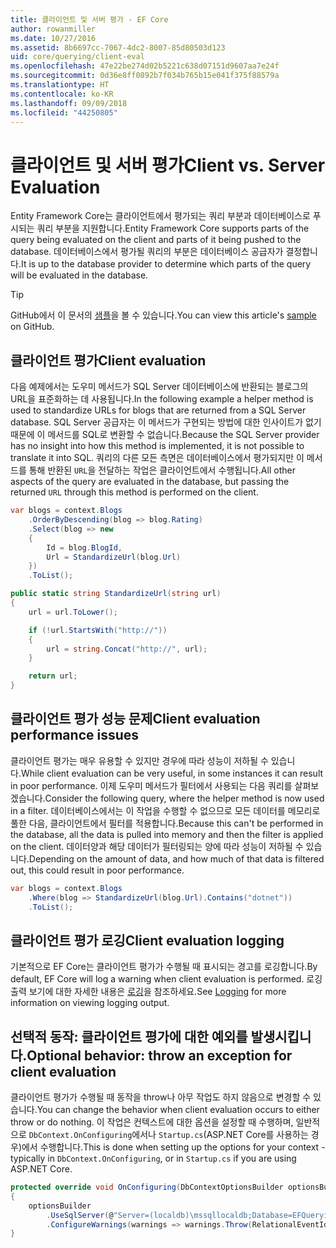 ```yaml
---
title: 클라이언트 및 서버 평가 - EF Core
author: rowanmiller
ms.date: 10/27/2016
ms.assetid: 8b6697cc-7067-4dc2-8007-85d80503d123
uid: core/querying/client-eval
ms.openlocfilehash: 47e22be274d02b5221c638d07151d9607aa7e24f
ms.sourcegitcommit: 0d36e8ff0892b7f034b765b15e041f375f88579a
ms.translationtype: HT
ms.contentlocale: ko-KR
ms.lasthandoff: 09/09/2018
ms.locfileid: "44250805"
---
```

# <a name="client-vs-server-evaluation"></a><span data-ttu-id="355cb-102">클라이언트 및 서버 평가</span><span class="sxs-lookup"><span data-stu-id="355cb-102">Client vs. Server Evaluation</span></span>

<span data-ttu-id="355cb-103">Entity Framework Core는 클라이언트에서 평가되는 쿼리 부분과 데이터베이스로 푸시되는 쿼리 부분을 지원합니다.</span><span class="sxs-lookup"><span data-stu-id="355cb-103">Entity Framework Core supports parts of the query being evaluated on the client and parts of it being pushed to the database.</span></span> <span data-ttu-id="355cb-104">데이터베이스에서 평가될 쿼리의 부분은 데이터베이스 공급자가 결정합니다.</span><span class="sxs-lookup"><span data-stu-id="355cb-104">It is up to the database provider to determine which parts of the query will be evaluated in the database.</span></span>

> [!TIP]  
> <span data-ttu-id="355cb-105">GitHub에서 이 문서의 [샘플](https://github.com/aspnet/EntityFramework.Docs/tree/master/samples/core/Querying)을 볼 수 있습니다.</span><span class="sxs-lookup"><span data-stu-id="355cb-105">You can view this article's [sample](https://github.com/aspnet/EntityFramework.Docs/tree/master/samples/core/Querying) on GitHub.</span></span>

## <a name="client-evaluation"></a><span data-ttu-id="355cb-106">클라이언트 평가</span><span class="sxs-lookup"><span data-stu-id="355cb-106">Client evaluation</span></span>

<span data-ttu-id="355cb-107">다음 예제에서는 도우미 메서드가 SQL Server 데이터베이스에 반환되는 블로그의 URL을 표준화하는 데 사용됩니다.</span><span class="sxs-lookup"><span data-stu-id="355cb-107">In the following example a helper method is used to standardize URLs for blogs that are returned from a SQL Server database.</span></span> <span data-ttu-id="355cb-108">SQL Server 공급자는 이 메서드가 구현되는 방법에 대한 인사이트가 없기 때문에 이 메서드를 SQL로 변환할 수 없습니다.</span><span class="sxs-lookup"><span data-stu-id="355cb-108">Because the SQL Server provider has no insight into how this method is implemented, it is not possible to translate it into SQL.</span></span> <span data-ttu-id="355cb-109">쿼리의 다른 모든 측면은 데이터베이스에서 평가되지만 이 메서드를 통해 반환된 `URL`을 전달하는 작업은 클라이언트에서 수행됩니다.</span><span class="sxs-lookup"><span data-stu-id="355cb-109">All other aspects of the query are evaluated in the database, but passing the returned `URL` through this method is performed on the client.</span></span>

<!-- [!code-csharp[Main](samples/core/Querying/Querying/ClientEval/Sample.cs?highlight=6)] -->
``` csharp
var blogs = context.Blogs
    .OrderByDescending(blog => blog.Rating)
    .Select(blog => new
    {
        Id = blog.BlogId,
        Url = StandardizeUrl(blog.Url)
    })
    .ToList();
```

<!-- [!code-csharp[Main](samples/core/Querying/Querying/ClientEval/Sample.cs)] -->
``` csharp
public static string StandardizeUrl(string url)
{
    url = url.ToLower();

    if (!url.StartsWith("http://"))
    {
        url = string.Concat("http://", url);
    }

    return url;
}
```

## <a name="client-evaluation-performance-issues"></a><span data-ttu-id="355cb-110">클라이언트 평가 성능 문제</span><span class="sxs-lookup"><span data-stu-id="355cb-110">Client evaluation performance issues</span></span>

<span data-ttu-id="355cb-111">클라이언트 평가는 매우 유용할 수 있지만 경우에 따라 성능이 저하될 수 있습니다.</span><span class="sxs-lookup"><span data-stu-id="355cb-111">While client evaluation can be very useful, in some instances it can result in poor performance.</span></span> <span data-ttu-id="355cb-112">이제 도우미 메서드가 필터에서 사용되는 다음 쿼리를 살펴보겠습니다.</span><span class="sxs-lookup"><span data-stu-id="355cb-112">Consider the following query, where the helper method is now used in a filter.</span></span> <span data-ttu-id="355cb-113">데이터베이스에서는 이 작업을 수행할 수 없으므로 모든 데이터를 메모리로 풀한 다음, 클라이언트에서 필터를 적용합니다.</span><span class="sxs-lookup"><span data-stu-id="355cb-113">Because this can't be performed in the database, all the data is pulled into memory and then the filter is applied on the client.</span></span> <span data-ttu-id="355cb-114">데이터양과 해당 데이터가 필터링되는 양에 따라 성능이 저하될 수 있습니다.</span><span class="sxs-lookup"><span data-stu-id="355cb-114">Depending on the amount of data, and how much of that data is filtered out, this could result in poor performance.</span></span>

<!-- [!code-csharp[Main](samples/core/Querying/Querying/ClientEval/Sample.cs)] -->
``` csharp
var blogs = context.Blogs
    .Where(blog => StandardizeUrl(blog.Url).Contains("dotnet"))
    .ToList();
```

## <a name="client-evaluation-logging"></a><span data-ttu-id="355cb-115">클라이언트 평가 로깅</span><span class="sxs-lookup"><span data-stu-id="355cb-115">Client evaluation logging</span></span>

<span data-ttu-id="355cb-116">기본적으로 EF Core는 클라이언트 평가가 수행될 때 표시되는 경고를 로깅합니다.</span><span class="sxs-lookup"><span data-stu-id="355cb-116">By default, EF Core will log a warning when client evaluation is performed.</span></span> <span data-ttu-id="355cb-117">로깅 출력 보기에 대한 자세한 내용은 [로깅](../miscellaneous/logging.md)을 참조하세요.</span><span class="sxs-lookup"><span data-stu-id="355cb-117">See [Logging](../miscellaneous/logging.md) for more information on viewing logging output.</span></span> 

## <a name="optional-behavior-throw-an-exception-for-client-evaluation"></a><span data-ttu-id="355cb-118">선택적 동작: 클라이언트 평가에 대한 예외를 발생시킵니다.</span><span class="sxs-lookup"><span data-stu-id="355cb-118">Optional behavior: throw an exception for client evaluation</span></span>

<span data-ttu-id="355cb-119">클라이언트 평가가 수행될 때 동작을 throw나 아무 작업도 하지 않음으로 변경할 수 있습니다.</span><span class="sxs-lookup"><span data-stu-id="355cb-119">You can change the behavior when client evaluation occurs to either throw or do nothing.</span></span> <span data-ttu-id="355cb-120">이 작업은 컨텍스트에 대한 옵션을 설정할 때 수행하며, 일반적으로 `DbContext.OnConfiguring`에서나 `Startup.cs`(ASP.NET Core를 사용하는 경우)에서 수행합니다.</span><span class="sxs-lookup"><span data-stu-id="355cb-120">This is done when setting up the options for your context - typically in `DbContext.OnConfiguring`, or in `Startup.cs` if you are using ASP.NET Core.</span></span>

<!-- [!code-csharp[Main](samples/core/Querying/Querying/ClientEval/ThrowOnClientEval/BloggingContext.cs?highlight=5)] -->
``` csharp
protected override void OnConfiguring(DbContextOptionsBuilder optionsBuilder)
{
    optionsBuilder
        .UseSqlServer(@"Server=(localdb)\mssqllocaldb;Database=EFQuerying;Trusted_Connection=True;")
        .ConfigureWarnings(warnings => warnings.Throw(RelationalEventId.QueryClientEvaluationWarning));
}
```
